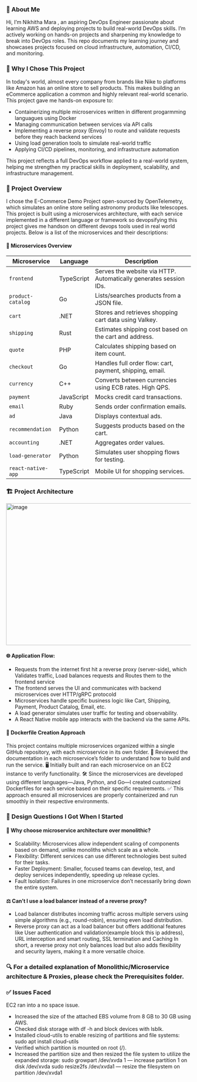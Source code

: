 ### 👋 About Me

Hi, I’m Nikhitha Mara , an aspiring DevOps Engineer passionate about learning AWS and deploying projects to build real-world DevOps skills.
I’m actively working on hands-on projects and sharpening my knowledge to break into DevOps roles. This repo documents my learning journey and showcases projects focused on cloud infrastructure, automation, CI/CD, and monitoring.

### 🧠 Why I Chose This Project

In today's world, almost every company  from brands like Nike to platforms like Amazon has an online store to sell products. This makes building an eCommerce application a common and highly relevant real-world scenario. This project gave me hands-on exposure to:
* Containerizing multiple microservices written in different progarmming languagues using Docker 
* Managing communication between services via API calls
* Implementing a reverse proxy (Envoy) to route and validate requests before they reach backend services
* Using load generation tools to simulate real-world traffic
* Applying CI/CD pipelines, monitoring, and infrastructure automation

This project reflects a full DevOps workflow applied to a real-world system, helping me strengthen my practical skills in deployment, scalability, and infrastructure management.

### 🛒 Project Overview

I chose the E-Commerce Demo Project open-sourced by OpenTelemetry, which simulates an online store selling astronomy products like telescopes.
This project is built using a microservices architecture, with each service implemented in a different language or framework so devopsifying this project gives me handson on different devops tools used in real world projects. Below is a list of the microservices and their descriptions:

#### 🧩 Microservices Overview

| **Microservice**      | **Language**     | **Description** |
|-----------------------|------------------|-----------------|
| `frontend`            | TypeScript       | Serves the website via HTTP. Automatically generates session IDs. |
| `product-catalog`     | Go               | Lists/searches products from a JSON file. |
| `cart`                | .NET             | Stores and retrieves shopping cart data using Valkey. |
| `shipping`            | Rust             | Estimates shipping cost based on the cart and address. |
| `quote`               | PHP              | Calculates shipping based on item count. |
| `checkout`            | Go               | Handles full order flow: cart, payment, shipping, email. |
| `currency`            | C++              | Converts between currencies using ECB rates. High QPS. |
| `payment`             | JavaScript       | Mocks credit card transactions. |
| `email`               | Ruby             | Sends order confirmation emails. |
| `ad`                  | Java             | Displays contextual ads. |
| `recommendation`      | Python           | Suggests products based on the cart. |
| `accounting`          | .NET             | Aggregates order values. |
| `load-generator`      | Python           | Simulates user shopping flows for testing. |
| `react-native-app`    | TypeScript       | Mobile UI for shopping services. |

### 🏗️ Project Architecture
<img width="580" height="386" alt="image" src="https://github.com/user-attachments/assets/b48c92f6-48a7-45e9-8cc4-a077ea43a5ad" />

#### 🌐 Application Flow:

   * Requests from the internet first hit a reverse proxy (server-side), which Validates traffic, Load balances requests and Routes them to the frontend service
   * The frontend serves the UI and communicates with backend microservices over HTTP/gRPC protocold
   * Microservices handle specific business logic like Cart, Shipping, Payment, Product Catalog, Email, etc.
   * A load generator simulates user traffic for testing and observability.
   * A React Native mobile app interacts with the backend via the same APIs.

#### 🚀 Dockerfile Creation Approach

This project contains multiple microservices organized within a single GitHub repository, with each microservice in its own folder.
📖 Reviewed the documentation in each microservice’s folder to understand how to build and run the service.
🖥️ Initially built and ran each microservice on an EC2 instance to verify functionality.
🛠️ Since the microservices are developed using different languages—Java, Python, and Go—I created customized Dockerfiles for each service based on their specific requirements.
✅ This approach ensured all microservices are properly containerized and run smoothly in their respective environments.

### 🎨 Design Questions I Got When I Started

#### 🤔 Why choose microservice architecture over monolithic?
* Scalability: Microservices allow independent scaling of components based on demand, unlike monoliths which scale as a whole.
* Flexibility: Different services can use different technologies best suited for their tasks.
* Faster Deployment: Smaller, focused teams can develop, test, and deploy services independently, speeding up release cycles.
* Fault Isolation: Failures in one microservice don’t necessarily bring down the entire system.

#### ⚖️ Can’t I use a load balancer instead of a reverse proxy?
* Load balancer distributes incoming traffic across multiple servers using simple algorithms (e.g., round-robin), ensuring even load distribution.
* Reverse proxy can act as a load balancer but offers additional features like User authentication and validation(example block this ip address), URL interception and smart    routing, SSL termination and Caching
In short, a reverse proxy not only balances load but also adds flexibility and security layers, making it a more versatile choice.

### 🔍 For a detailed explanation of Monolithic/Microservice architecture & Proxies, please check the Prerequisites folder.

### ✅ Issues Faced
EC2 ran into a no space issue.
* Increased the size of the attached EBS volume from 8 GB to 30 GB using AWS.
* Checked disk storage with df -h and block devices with lsblk.
* Installed cloud-utils to enable resizing of partitions and file systems:
   sudo apt install cloud-utils
*  Verified which partition is mounted on root (/).
* Increased the partition size and then resized the file system to utilize the expanded storage:
  sudo growpart /dev/xvda 1 — increase partition 1 on disk /dev/xvda
  sudo resize2fs /dev/xvda1 — resize the filesystem on partition /dev/xvda1




